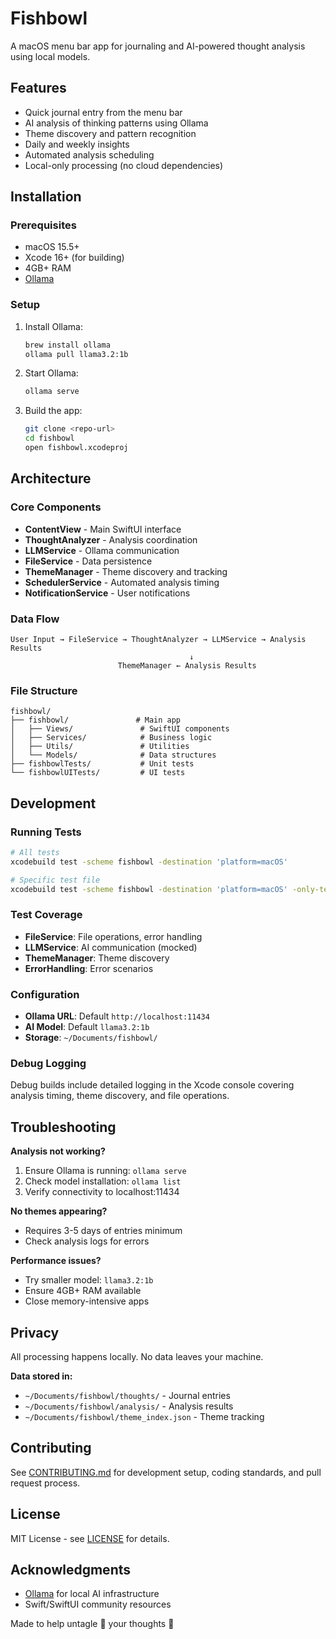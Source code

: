 # Fishbowl

A macOS menu bar app for journaling and AI-powered thought analysis using local models.

## Features

- Quick journal entry from the menu bar
- AI analysis of thinking patterns using Ollama
- Theme discovery and pattern recognition
- Daily and weekly insights
- Automated analysis scheduling
- Local-only processing (no cloud dependencies)

## Installation

### Prerequisites
- macOS 15.5+
- Xcode 16+ (for building)
- 4GB+ RAM
- [Ollama](https://ollama.com)

### Setup

1. Install Ollama:
   ```bash
   brew install ollama
   ollama pull llama3.2:1b
   ```

2. Start Ollama:
   ```bash
   ollama serve
   ```

3. Build the app:
   ```bash
   git clone <repo-url>
   cd fishbowl
   open fishbowl.xcodeproj
   ```

## Architecture

### Core Components
- **ContentView** - Main SwiftUI interface
- **ThoughtAnalyzer** - Analysis coordination
- **LLMService** - Ollama communication
- **FileService** - Data persistence
- **ThemeManager** - Theme discovery and tracking
- **SchedulerService** - Automated analysis timing
- **NotificationService** - User notifications

### Data Flow
```
User Input → FileService → ThoughtAnalyzer → LLMService → Analysis Results
                                        ↓
                        ThemeManager ← Analysis Results
```

### File Structure
```
fishbowl/
├── fishbowl/               # Main app
│   ├── Views/               # SwiftUI components
│   ├── Services/            # Business logic
│   ├── Utils/               # Utilities
│   └── Models/              # Data structures
├── fishbowlTests/           # Unit tests
└── fishbowlUITests/         # UI tests
```

## Development

### Running Tests
```bash
# All tests
xcodebuild test -scheme fishbowl -destination 'platform=macOS'

# Specific test file
xcodebuild test -scheme fishbowl -destination 'platform=macOS' -only-testing:fishbowlTests/FileServiceTests
```

### Test Coverage
- **FileService**: File operations, error handling
- **LLMService**: AI communication (mocked)
- **ThemeManager**: Theme discovery
- **ErrorHandling**: Error scenarios

### Configuration
- **Ollama URL**: Default `http://localhost:11434`
- **AI Model**: Default `llama3.2:1b`
- **Storage**: `~/Documents/fishbowl/`

### Debug Logging
Debug builds include detailed logging in the Xcode console covering analysis timing, theme discovery, and file operations.

## Troubleshooting

**Analysis not working?**
1. Ensure Ollama is running: `ollama serve`
2. Check model installation: `ollama list`
3. Verify connectivity to localhost:11434

**No themes appearing?**
- Requires 3-5 days of entries minimum
- Check analysis logs for errors

**Performance issues?**
- Try smaller model: `llama3.2:1b`
- Ensure 4GB+ RAM available
- Close memory-intensive apps

## Privacy

All processing happens locally. No data leaves your machine.

**Data stored in:**
- `~/Documents/fishbowl/thoughts/` - Journal entries
- `~/Documents/fishbowl/analysis/` - Analysis results
- `~/Documents/fishbowl/theme_index.json` - Theme tracking

## Contributing

See [CONTRIBUTING.md](CONTRIBUTING.md) for development setup, coding standards, and pull request process.

## License

MIT License - see [LICENSE](LICENSE) for details.

## Acknowledgments

- [Ollama](https://ollama.com) for local AI infrastructure
- Swift/SwiftUI community resources 


Made to help untagle 🧶 your thoughts 🧠 
